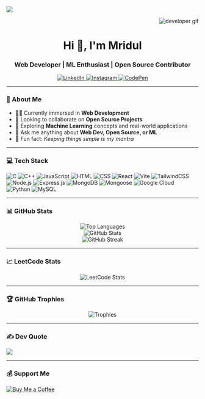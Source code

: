 <img src="https://komarev.com/ghpvc/?username=mridul0703&label=Views&color=0e75b6&style=for-the-badge" />
<p align="right">
  <img src="https://media.licdn.com/dms/image/v2/D4D16AQGDnyN83IGSVA/profile-displaybackgroundimage-shrink_350_1400/profile-displaybackgroundimage-shrink_350_1400/0/1715247342576?e=1750896000&v=beta&t=vMVkwid72ETZVEY8WISR4yinU5nB6oT0f-mBw-fN7F8" width="auto" alt="developer gif" />
</p>

<h1 align="center">Hi 👋, I'm Mridul</h1>
<h3 align="center">Web Developer | ML Enthusiast | Open Source Contributor</h3>

<div align="center">
  <a href="https://linkedin.com/in/mridul-m-kumar-a7aa122a5" target="_blank">
    <img src="https://img.shields.io/badge/LinkedIn-%230077B5.svg?style=for-the-badge&logo=linkedin&logoColor=white" alt="LinkedIn"/>
  </a>
  <a href="https://instagram.com/mridulmkumar" target="_blank">
    <img src="https://img.shields.io/badge/Instagram-%23E4405F.svg?style=for-the-badge&logo=instagram&logoColor=white" alt="Instagram"/>
  </a>
  <a href="https://codepen.io/alpha0703" target="_blank">
    <img src="https://img.shields.io/badge/CodePen-000000.svg?style=for-the-badge&logo=codepen&logoColor=white" alt="CodePen"/>
  </a>
</div>

---

### 💫 About Me
- 🧑‍💻 Currently immersed in **Web Development**
- 🤝 Looking to collaborate on **Open Source Projects**
- 🧠 Exploring **Machine Learning** concepts and real-world applications
- 💬 Ask me anything about **Web Dev, Open Source, or ML**
- 🥂 Fun fact: *Keeping things simple is my mantra*

---

### 💻 Tech Stack
![C](https://img.shields.io/badge/C-00599C?style=for-the-badge&logo=c&logoColor=white)
![C++](https://img.shields.io/badge/C++-00599C?style=for-the-badge&logo=c%2B%2B&logoColor=white)
![JavaScript](https://img.shields.io/badge/JavaScript-F7DF1E?style=for-the-badge&logo=javascript&logoColor=black)
![HTML](https://img.shields.io/badge/HTML5-E34F26?style=for-the-badge&logo=html5&logoColor=white)
![CSS](https://img.shields.io/badge/CSS3-1572B6?style=for-the-badge&logo=css3&logoColor=white)
![React](https://img.shields.io/badge/React-20232A?style=for-the-badge&logo=react&logoColor=61DAFB)
![Vite](https://img.shields.io/badge/Vite-646CFF?style=for-the-badge&logo=vite&logoColor=white)
![TailwindCSS](https://img.shields.io/badge/TailwindCSS-38B2AC?style=for-the-badge&logo=tailwind-css&logoColor=white)
![Node.js](https://img.shields.io/badge/Node.js-339933?style=for-the-badge&logo=node.js&logoColor=white)
![Express.js](https://img.shields.io/badge/Express.js-000000?style=for-the-badge&logo=express&logoColor=white)
![MongoDB](https://img.shields.io/badge/MongoDB-4EA94B?style=for-the-badge&logo=mongodb&logoColor=white)
![Mongoose](https://img.shields.io/badge/Mongoose-880000?style=for-the-badge&logo=mongoose&logoColor=white)
![Google Cloud](https://img.shields.io/badge/Google%20Cloud-4285F4?style=for-the-badge&logo=google-cloud&logoColor=white)
![Python](https://img.shields.io/badge/Python-3776AB?style=for-the-badge&logo=python&logoColor=white)
![MySQL](https://img.shields.io/badge/MySQL-4479A1?style=for-the-badge&logo=mysql&logoColor=white)

---

### 📊 GitHub Stats
<div align="center">
    <img src="https://github-readme-stats.vercel.app/api/top-langs/?username=mridul0703&layout=compact&theme=radical" alt="Top Languages"/>
    <br>
    <img src="https://github-readme-stats.vercel.app/api?username=mridul0703&show_icons=true&theme=radical&include_all_commits=true&count_private=true" alt="GitHub Stats"/>
    <br>
    <img src="https://github-readme-streak-stats.herokuapp.com/?user=mridul0703&theme=radical" alt="GitHub Streak"/>
</div>

---

### 📈 LeetCode Stats
<div align="center">
  <img src="https://leetcode-stats.vercel.app/api?username=mridul0703&theme=Dark" alt="LeetCode Stats"/>
</div>

---

### 🏆 GitHub Trophies
<div align="center">
  <img src="https://github-profile-trophy.vercel.app/?username=mridul0703&theme=radical&no-frame=false&no-bg=true&margin-w=4" alt="Trophies"/>
</div>

---

### ✍️ Dev Quote
![](https://quotes-github-readme.vercel.app/api?type=horizontal&theme=radical)

---

### 💰 Support Me
[![Buy Me a Coffee](https://img.shields.io/badge/Buy%20Me%20a%20Coffee-ffdd00?style=for-the-badge&logo=buy-me-a-coffee&logoColor=black)](https://buymeacoffee.com/mridul0703)
